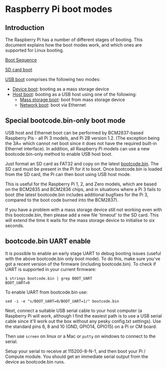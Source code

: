 # Raspberry Pi boot modes

## Introduction

The Raspberry Pi has a number of different stages of booting. This document explains how the boot modes work, and which ones are supported for Linux booting.

[Boot Sequence](bootflow.md)

[SD card boot](sdcard.md)

[USB boot](usb.md) comprises the following two modes:
* [Device boot](device.md): booting as a mass storage device
* [Host boot](host.md): booting as a USB host using one of the following:
  * [Mass storage boot](msd.md): boot from mass storage device
  * [Network boot](net.md): boot via Ethernet
  
## Special bootcode.bin-only boot mode
USB host and Ethernet boot can be performed by BCM2837-based Raspberry Pis - all Pi 3 models, and Pi 2B version 1.2. (The exception being the 3A+ which cannot net boot since it does not have the required built-in Ethernet interface). In addition, all Raspberry Pi models can use a new bootcode.bin-only method to enable USB host boot.

Just format an SD card as FAT32 and copy on the latest [bootcode.bin](https://github.com/raspberrypi/firmware/raw/master/boot/bootcode.bin). The SD card must be present in the Pi for it to boot. Once bootcode.bin is loaded from the SD card, the Pi can then boot using USB host mode.

This is useful for the Raspberry Pi 1, 2, and Zero models, which are based on the BCM2835 and BCM2836 chips, and in situations where a Pi 3 fails to boot (the latest bootcode.bin includes additional bugfixes for the Pi 3, compared to the boot code burned into the BCM2837).

If you have a problem with a mass storage device still not working even with this bootcode.bin, then please add a new file 'timeout' to the SD card. This will extend the time it waits for the mass storage device to initialise to six seconds.

## bootcode.bin UART enable

It is possible to enable an early stage UART to debug booting issues (useful with the above bootcode.bin only boot mode).  To do this, make sure you've got a recent version of the firmware (including bootcode.bin).  To check if UART is supported in your current firmware:

```
$ strings bootcode.bin | grep BOOT_UART
BOOT_UART=0
```

To enable UART from bootcode.bin use:

```
sed -i -e "s/BOOT_UART=0/BOOT_UART=1/" bootcode.bin
```

Next, connect a suitable USB serial cable to your host computer (a Raspberry Pi will work, although I find the easiest path is to use a USB serial cable since it'll work out the box without any pesky config.txt settings).  Use the standard pins 6, 8 and 10 (GND, GPIO14, GPIO15) on a Pi or CM board.

Then use `screen` on linux or a Mac or `putty` on windows to connect to the serial.

Setup your serial to receive at 115200-8-N-1, and then boot your Pi / Compute module.  You should get an immediate serial output from the device as bootcode.bin runs.
